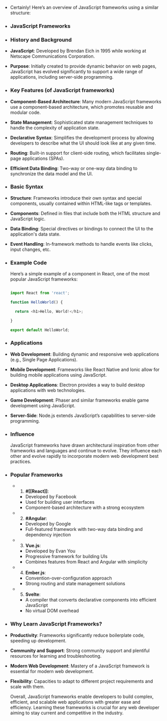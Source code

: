 - Certainly! Here’s an overview of JavaScript frameworks using a similar structure:
- ### **JavaScript Frameworks**
- ### **History and Background**
- **JavaScript**: Developed by Brendan Eich in 1995 while working at Netscape Communications Corporation.
- **Purpose**: Initially created to provide dynamic behavior on web pages, JavaScript has evolved significantly to support a wide range of applications, including server-side programming.
- ### **Key Features (of JavaScript frameworks)**
- **Component-Based Architecture**: Many modern JavaScript frameworks use a component-based architecture, which promotes reusable and modular code.
- **State Management**: Sophisticated state management techniques to handle the complexity of application state.
- **Declarative Syntax**: Simplifies the development process by allowing developers to describe what the UI should look like at any given time.
- **Routing**: Built-in support for client-side routing, which facilitates single-page applications (SPAs).
- **Efficient Data Binding**: Two-way or one-way data binding to synchronize the data model and the UI.
- ### **Basic Syntax**
- **Structure**: Frameworks introduce their own syntax and special components, usually contained within HTML-like tags or templates.
- **Components**: Defined in files that include both the HTML structure and JavaScript logic.
- **Data Binding**: Special directives or bindings to connect the UI to the application's data state.
- **Event Handling**: In-framework methods to handle events like clicks, input changes, etc.
- ### **Example Code**
  
  Here’s a simple example of a component in React, one of the most popular JavaScript frameworks:
  
  ```javascript
  
  import React from 'react';
  
  function HelloWorld() {
  
    return <h1>Hello, World!</h1>;
  
  }
  
  export default HelloWorld;
  
  ```
- ### **Applications**
- **Web Development**: Building dynamic and responsive web applications (e.g., Single Page Applications).
- **Mobile Development**: Frameworks like React Native and Ionic allow for building mobile applications using JavaScript.
- **Desktop Applications**: Electron provides a way to build desktop applications with web technologies.
- **Game Development**: Phaser and similar frameworks enable game development using JavaScript.
- **Server-Side**: Node.js extends JavaScript’s capabilities to server-side programming.
- ### **Influence**
  
  JavaScript frameworks have drawn architectural inspiration from other frameworks and languages and continue to evolve. They influence each other and evolve rapidly to incorporate modern web development best practices.
- ### **Popular Frameworks**
	- 1. **#[[React]]**:
		- Developed by Facebook
		- Used for building user interfaces
		- Component-based architecture with a strong ecosystem
	- 2. **#Angular**:
		- Developed by Google
		- Full-featured framework with two-way data binding and dependency injection
	- 3. **Vue.js**:
		- Developed by Evan You
		- Progressive framework for building UIs
		- Combines features from React and Angular with simplicity
	- 4. **Ember.js**:
		- Convention-over-configuration approach
		- Strong routing and state management solutions
	- 5. **Svelte**:
		- A compiler that converts declarative components into efficient JavaScript
		- No virtual DOM overhead
- ### **Why Learn JavaScript Frameworks?**
- **Productivity**: Frameworks significantly reduce boilerplate code, speeding up development.
- **Community and Support**: Strong community support and plentiful resources for learning and troubleshooting.
- **Modern Web Development**: Mastery of a JavaScript framework is essential for modern web development.
- **Flexibility**: Capacities to adapt to different project requirements and scale with them.
  
  Overall, JavaScript frameworks enable developers to build complex, efficient, and scalable web applications with greater ease and efficiency. Learning these frameworks is crucial for any web developer aiming to stay current and competitive in the industry.